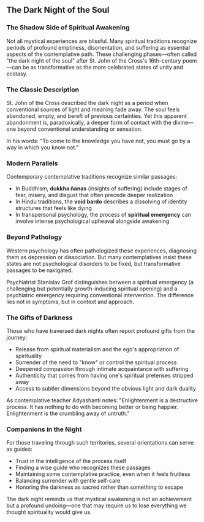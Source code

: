 ## The Dark Night of the Soul

### The Shadow Side of Spiritual Awakening

Not all mystical experiences are blissful. Many spiritual traditions recognize periods of profound emptiness, disorientation, and suffering as essential aspects of the contemplative path. These challenging phases—often called "the dark night of the soul" after St. John of the Cross's 16th-century poem—can be as transformative as the more celebrated states of unity and ecstasy.

### The Classic Description

St. John of the Cross described the dark night as a period when conventional sources of light and meaning fade away. The soul feels abandoned, empty, and bereft of previous certainties. Yet this apparent abandonment is, paradoxically, a deeper form of contact with the divine—one beyond conventional understanding or sensation.

In his words: "To come to the knowledge you have not, you must go by a way in which you know not."

### Modern Parallels

Contemporary contemplative traditions recognize similar passages:

- In Buddhism, **dukkha ñanas** (insights of suffering) include stages of fear, misery, and disgust that often precede deeper realization
- In Hindu traditions, the **void bardo** describes a dissolving of identity structures that feels like dying
- In transpersonal psychology, the process of **spiritual emergency** can involve intense psychological upheaval alongside awakening

### Beyond Pathology

Western psychology has often pathologized these experiences, diagnosing them as depression or dissociation. But many contemplatives insist these states are not psychological disorders to be fixed, but transformative passages to be navigated.

Psychiatrist Stanislav Grof distinguishes between a spiritual emergency (a challenging but potentially growth-inducing spiritual opening) and a psychiatric emergency requiring conventional intervention. The difference lies not in symptoms, but in context and approach.

### The Gifts of Darkness

Those who have traversed dark nights often report profound gifts from the journey:

- Release from spiritual materialism and the ego's appropriation of spirituality
- Surrender of the need to "know" or control the spiritual process
- Deepened compassion through intimate acquaintance with suffering
- Authenticity that comes from having one's spiritual pretenses stripped away
- Access to subtler dimensions beyond the obvious light and dark duality

As contemplative teacher Adyashanti notes: "Enlightenment is a destructive process. It has nothing to do with becoming better or being happier. Enlightenment is the crumbling away of untruth."

### Companions in the Night

For those traveling through such territories, several orientations can serve as guides:

- Trust in the intelligence of the process itself
- Finding a wise guide who recognizes these passages
- Maintaining some contemplative practice, even when it feels fruitless
- Balancing surrender with gentle self-care
- Honoring the darkness as sacred rather than something to escape

The dark night reminds us that mystical awakening is not an achievement but a profound undoing—one that may require us to lose everything we thought spirituality would give us.
